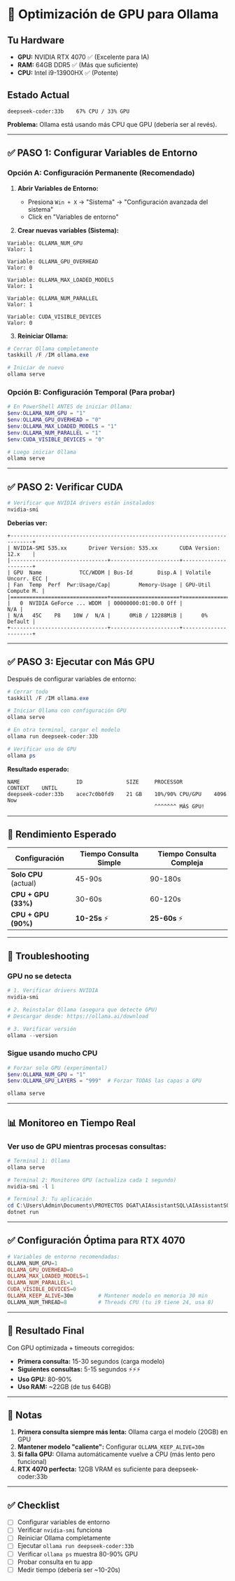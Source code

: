 # 🚀 Optimización de GPU para Ollama

## Tu Hardware
- **GPU:** NVIDIA RTX 4070 ✅ (Excelente para IA)
- **RAM:** 64GB DDR5 ✅ (Más que suficiente)
- **CPU:** Intel i9-13900HX ✅ (Potente)

## Estado Actual
```
deepseek-coder:33b    67% CPU / 33% GPU
```

**Problema:** Ollama está usando más CPU que GPU (debería ser al revés).

---

## ✅ PASO 1: Configurar Variables de Entorno

### Opción A: Configuración Permanente (Recomendado)

1. **Abrir Variables de Entorno:**
   - Presiona `Win + X` → "Sistema" → "Configuración avanzada del sistema"
   - Click en "Variables de entorno"

2. **Crear nuevas variables (Sistema):**

```
Variable: OLLAMA_NUM_GPU
Valor: 1

Variable: OLLAMA_GPU_OVERHEAD
Valor: 0

Variable: OLLAMA_MAX_LOADED_MODELS
Valor: 1

Variable: OLLAMA_NUM_PARALLEL
Valor: 1

Variable: CUDA_VISIBLE_DEVICES
Valor: 0
```

3. **Reiniciar Ollama:**
```powershell
# Cerrar Ollama completamente
taskkill /F /IM ollama.exe

# Iniciar de nuevo
ollama serve
```

### Opción B: Configuración Temporal (Para probar)

```powershell
# En PowerShell ANTES de iniciar Ollama:
$env:OLLAMA_NUM_GPU = "1"
$env:OLLAMA_GPU_OVERHEAD = "0"
$env:OLLAMA_MAX_LOADED_MODELS = "1"
$env:OLLAMA_NUM_PARALLEL = "1"
$env:CUDA_VISIBLE_DEVICES = "0"

# Luego iniciar Ollama
ollama serve
```

---

## ✅ PASO 2: Verificar CUDA

```powershell
# Verificar que NVIDIA drivers están instalados
nvidia-smi
```

**Deberías ver:**
```
+-----------------------------------------------------------------------------+
| NVIDIA-SMI 535.xx       Driver Version: 535.xx       CUDA Version: 12.x    |
|-------------------------------+----------------------+----------------------+
| GPU  Name            TCC/WDDM | Bus-Id        Disp.A | Volatile Uncorr. ECC |
| Fan  Temp  Perf  Pwr:Usage/Cap|         Memory-Usage | GPU-Util  Compute M. |
|===============================+======================+======================|
|   0  NVIDIA GeForce ... WDDM  | 00000000:01:00.0 Off |                  N/A |
| N/A   45C    P8    10W /  N/A |      0MiB / 12288MiB |      0%      Default |
+-------------------------------+----------------------+----------------------+
```

---

## ✅ PASO 3: Ejecutar con Más GPU

Después de configurar variables de entorno:

```powershell
# Cerrar todo
taskkill /F /IM ollama.exe

# Iniciar Ollama con configuración GPU
ollama serve

# En otra terminal, cargar el modelo
ollama run deepseek-coder:33b

# Verificar uso de GPU
ollama ps
```

**Resultado esperado:**
```
NAME                  ID              SIZE     PROCESSOR          CONTEXT    UNTIL
deepseek-coder:33b    acec7c0b0fd9    21 GB    10%/90% CPU/GPU    4096       Now
                                               ^^^^^^^ MÁS GPU!
```

---

## 🎯 Rendimiento Esperado

| Configuración | Tiempo Consulta Simple | Tiempo Consulta Compleja |
|---------------|------------------------|--------------------------|
| **Solo CPU** (actual) | 45-90s | 90-180s |
| **CPU + GPU (33%)** | 30-60s | 60-120s |
| **CPU + GPU (90%)** | **10-25s** ⚡ | **25-60s** ⚡ |

---

## 🔧 Troubleshooting

### GPU no se detecta

```powershell
# 1. Verificar drivers NVIDIA
nvidia-smi

# 2. Reinstalar Ollama (asegura que detecte GPU)
# Descargar desde: https://ollama.ai/download

# 3. Verificar versión
ollama --version
```

### Sigue usando mucho CPU

```powershell
# Forzar solo GPU (experimental)
$env:OLLAMA_NUM_GPU = "1"
$env:OLLAMA_GPU_LAYERS = "999"  # Forzar TODAS las capas a GPU

ollama serve
```

---

## 📊 Monitoreo en Tiempo Real

### Ver uso de GPU mientras procesas consultas:

```powershell
# Terminal 1: Ollama
ollama serve

# Terminal 2: Monitoreo GPU (actualiza cada 1 segundo)
nvidia-smi -l 1

# Terminal 3: Tu aplicación
cd C:\Users\Admin\Documents\PROYECTOS DGAT\AIAssistantSQL\AIAssistantSQL
dotnet run
```

---

## ✅ Configuración Óptima para RTX 4070

```powershell
# Variables de entorno recomendadas:
OLLAMA_NUM_GPU=1
OLLAMA_GPU_OVERHEAD=0
OLLAMA_MAX_LOADED_MODELS=1
OLLAMA_NUM_PARALLEL=1
CUDA_VISIBLE_DEVICES=0
OLLAMA_KEEP_ALIVE=30m        # Mantener modelo en memoria 30 min
OLLAMA_NUM_THREAD=8          # Threads CPU (tu i9 tiene 24, usa 8)
```

---

## 🚀 Resultado Final

Con GPU optimizada + timeouts corregidos:

- **Primera consulta:** 15-30 segundos (carga modelo)
- **Siguientes consultas:** 5-15 segundos ⚡⚡⚡
- **Uso GPU:** 80-90%
- **Uso RAM:** ~22GB (de tus 64GB)

---

## 📝 Notas

1. **Primera consulta siempre más lenta:** Ollama carga el modelo (20GB) en GPU
2. **Mantener modelo "caliente":** Configurar `OLLAMA_KEEP_ALIVE=30m`
3. **Si falla GPU:** Ollama automáticamente vuelve a CPU (más lento pero funcional)
4. **RTX 4070 perfecta:** 12GB VRAM es suficiente para deepseek-coder:33b

---

## ✅ Checklist

- [ ] Configurar variables de entorno
- [ ] Verificar `nvidia-smi` funciona
- [ ] Reiniciar Ollama completamente
- [ ] Ejecutar `ollama run deepseek-coder:33b`
- [ ] Verificar `ollama ps` muestra 80-90% GPU
- [ ] Probar consulta en tu app
- [ ] Medir tiempo (debería ser ~10-20s)

